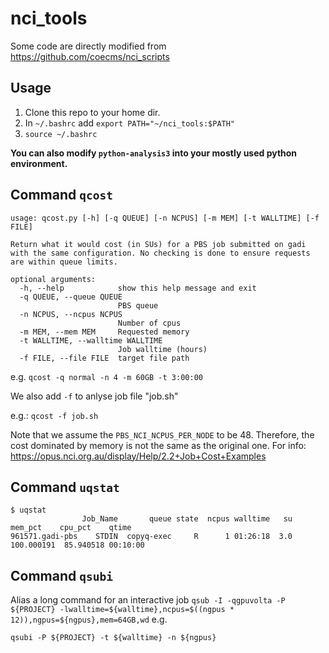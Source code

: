 # nci_tools
Some code are directly modified from https://github.com/coecms/nci_scripts

## Usage
1. Clone this repo to your home dir.
2. In `~/.bashrc` add `export PATH="~/nci_tools:$PATH"`
3. `source ~/.bashrc`

**You can also modify `python-analysis3` into your mostly used python environment.**

## Command `qcost`
```
usage: qcost.py [-h] [-q QUEUE] [-n NCPUS] [-m MEM] [-t WALLTIME] [-f FILE]

Return what it would cost (in SUs) for a PBS job submitted on gadi with the same configuration. No checking is done to ensure requests are within queue limits.

optional arguments:
  -h, --help            show this help message and exit
  -q QUEUE, --queue QUEUE
                        PBS queue
  -n NCPUS, --ncpus NCPUS
                        Number of cpus
  -m MEM, --mem MEM     Requested memory
  -t WALLTIME, --walltime WALLTIME
                        Job walltime (hours)
  -f FILE, --file FILE  target file path

```
e.g. `qcost -q normal -n 4 -m 60GB -t 3:00:00`

We also add `-f` to anlyse job file "job.sh"

e.g.: `qcost -f job.sh`

Note that we assume the `PBS_NCI_NCPUS_PER_NODE` to be 48. Therefore, the cost dominated by memory is not the same as the original one. For info: https://opus.nci.org.au/display/Help/2.2+Job+Cost+Examples

## Command `uqstat`
```
$ uqstat
                Job_Name       queue state  ncpus walltime   su     mem_pct    cpu_pct    qtime
961571.gadi-pbs    STDIN  copyq-exec     R      1 01:26:18  3.0  100.000191  85.940518 00:10:00
```

## Command `qsubi`
Alias a long command for an interactive job `qsub -I -qgpuvolta -P ${PROJECT} -lwalltime=${walltime},ncpus=$((ngpus * 12)),ngpus=${ngpus},mem=64GB,wd`
e.g.
```
qsubi -P ${PROJECT} -t ${walltime} -n ${ngpus}
```
